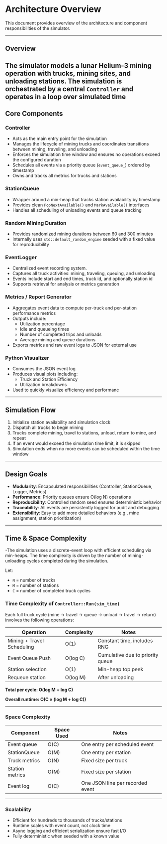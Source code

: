 # Architecture Overview

This document provides overview of the architecture and component responsibilities of the simulator.

---

## Overview

The simulator models a lunar Helium-3 mining operation with trucks, mining sites, and unloading stations. The simulation is orchestrated by a central `Controller` and operates in a loop over simulated time
---

## Core Components

### Controller
- Acts as the main entry point for the simulation
- Manages the lifecycle of mining trucks and coordinates transitions between mining, traveling, and unloading
- Enforces the simulation time window and ensures no operations exceed the configured duration
- Schedules all events via a priority queue (`event_queue_`) ordered by timestamp
- Owns and tracks all metrics for trucks and stations

### StationQueue
- Wrapper around a min-heap that tracks station availability by timestamp
- Provides clean `PopNextAvailable()` and `MarkAvailable()` interfaces
- Handles all scheduling of unloading events and queue tracking

### Random Mining Duration
- Provides randomized mining durations between 60 and 300 minutes
- Internally uses `std::default_random_engine` seeded with a fixed value for reproducibility

### EventLogger
- Centralized event recording system.
- Captures all truck activities: mining, traveling, queuing, and unloading
- Events include start and end times, truck id, and optionally station id
- Supports retrieval for analysis or metrics generation

### Metrics / Report Generator
- Aggregates event data to compute per-truck and per-station performance metrics
- Outputs include:
  - Utilization percentage
  - Idle and queueing times
  - Number of completed trips and unloads
  - Average mining and queue durations
- Exports metrics and raw event logs to JSON for external use

### Python Visualizer
- Consumes the JSON event log
- Produces visual plots including:
  - Truck and Station Efficiency
  - Utilization breakdowns
- Used to quickly visualize efficiency and performanc

---

## Simulation Flow

1. Initialize station availability and simulation clock
2. Dispatch all trucks to begin mining
3. Trucks complete mining, travel to stations, unload, return to mine, and repeat
4. If an event would exceed the simulation time limit, it is skipped
5. Simulation ends when no more events can be scheduled within the time window

---

## Design Goals

- **Modularity**: Encapsulated responsibilities (Controller, StationQueue, Logger, Metrics)
- **Performance**: Priority queues ensure O(log N) operations
- **Reproducibility**: Controlled random seed ensures deterministic behavior
- **Traceability**: All events are persistently logged for audit and debugging
- **Extensibility**: Easy to add more detailed behaviors (e.g., mine assignment, station prioritization)

---

## Time & Space Complexity

-The simulation uses a discrete-event loop with efficient scheduling via min-heaps. The time complexity is driven by the number of mining-unloading cycles completed during the simulation.

Let:
- `N` = number of trucks
- `M` = number of stations
- `C` = number of completed truck cycles

### Time Complexity of `Controller::Run(sim_time)`

Each full truck cycle (mine → travel → queue → unload → travel → return) involves the following operations:

| Operation                    | Complexity     | Notes                                     |
|------------------------------|----------------|-------------------------------------------|
| Mining + Travel Scheduling   | O(1)           | Constant time, includes RNG               |
| Event Queue Push             | O(log C)       | Cumulative due to priority queue          |
| Station selection            | O(1)           | Min-heap top peek                         |
| Requeue station              | O(log M)       | After unloading                           |

**Total per cycle: O(log M + log C)**

**Overall runtime: O(C × (log M + log C))**

---

### Space Complexity

| Component         | Space Used  | Notes                                        |
|-------------------|-------------|----------------------------------------------|
| Event queue       | O(C)        | One entry per scheduled event                |
| StationQueue      | O(M)        | One entry per station                        |
| Truck metrics     | O(N)        | Fixed size per truck                         |
| Station metrics   | O(M)        | Fixed size per station                       |
| Event log         | O(C)        | One JSON line per recorded event             |

---

### Scalability

- Efficient for  hundreds to thousands of trucks/stations
- Runtime scales with event count, not clock time
- Async logging and efficient serialization ensure fast I/O
- Fully deterministic when seeded with a known value
